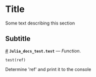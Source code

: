 
<a id='Title-1'></a>

# Title


Some text describing this section


<a id='Subtitle-1'></a>

## Subtitle

<a id='Julia_docs_test.test' href='#Julia_docs_test.test'>#</a>
**`Julia_docs_test.test`** &mdash; *Function*.



```
test(ref)
```

Determine 'ref' and print it to the console

